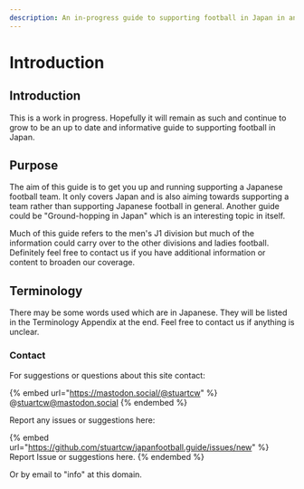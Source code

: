 ```yaml
---
description: An in-progress guide to supporting football in Japan in and from overseas.
---
```


# Introduction

## Introduction

This is a work in progress. Hopefully it will remain as such and continue to grow to be an up to date and informative guide to supporting football in Japan.

## Purpose

The aim of this guide is to get you up and running supporting a Japanese football team. It only covers Japan and is also aiming towards supporting a team rather than supporting Japanese football in general. Another guide could be "Ground-hopping in Japan" which is an interesting topic in itself.

Much of this guide refers to the men's J1 division but much of the information could carry over to the other divisions and ladies football. Definitely feel free to contact us if you have additional information or content to broaden our coverage.

## Terminology

There may be some words used which are in Japanese. They will be listed in the Terminology Appendix at the end. Feel free to contact us if anything is unclear.

### Contact

For suggestions or questions about this site contact:

{% embed url="https://mastodon.social/@stuartcw" %}
@stuartcw@mastodon.social
{% endembed %}

Report any issues or suggestions here:

{% embed url="https://github.com/stuartcw/japanfootball.guide/issues/new" %}
Report Issue or suggestions here.
{% endembed %}

Or by email to "info" at this domain.
